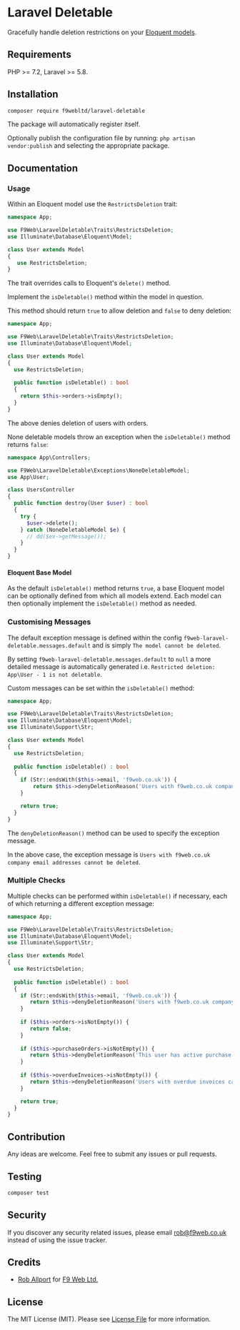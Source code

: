 # Laravel Deletable

Gracefully handle deletion restrictions on your [Eloquent models](https://laravel.com/docs/7.x/eloquent).

## Requirements

PHP >= 7.2, Laravel >= 5.8.

## Installation

``` bash
composer require f9webltd/laravel-deletable
```

The package will automatically register itself.

Optionally publish the configuration file by running: `php artisan vendor:publish` and selecting the appropriate package.

## Documentation

 ### Usage
 
 Within an Eloquent model use the `RestrictsDeletion` trait:

 ```php
namespace App;

use F9Web\LaravelDeletable\Traits\RestrictsDeletion;
use Illuminate\Database\Eloquent\Model;

class User extends Model
{
    use RestrictsDeletion;
}
```

The trait overrides calls to Eloquent's `delete()` method.

Implement the `isDeletable()` method within the model in question. 

This method should return `true` to allow deletion and `false` to deny deletion:

```php
namespace App;

use F9Web\LaravelDeletable\Traits\RestrictsDeletion;
use Illuminate\Database\Eloquent\Model;

class User extends Model
{
  use RestrictsDeletion;
  
  public function isDeletable() : bool
  {
    return $this->orders->isEmpty();
  }  
}
```

The above denies deletion of users with orders.

None deletable models throw an exception when the `isDeletable()` method returns `false`:

```php
namespace App\Controllers;

use F9Web\LaravelDeletable\Exceptions\NoneDeletableModel;
use App\User;

class UsersController
{
  public function destroy(User $user) : bool
  {
    try {
      $user->delete();
    } catch (NoneDeletableModel $e) {
      // dd($ex->getMessage());
    }
  }  
}
```

#### Eloquent Base Model

As the default `isDeletable()` method returns `true`, a base Eloquent model can be optionally defined from which all models extend. Each model can then optionally implement the `isDeletable()` method as needed.

### Customising Messages

The default exception message is defined within the config `f9web-laravel-deletable.messages.default` and is simply `The model cannot be deleted`.

By setting `f9web-laravel-deletable.messages.default` to `null` a more detailed message is automatically generated i.e. `Restricted deletion: App\User - 1 is not deletable`.

Custom messages can be set within the `isDeletable()` method:

```php
namespace App;

use F9Web\LaravelDeletable\Traits\RestrictsDeletion;
use Illuminate\Database\Eloquent\Model;
use Illuminate\Support\Str;

class User extends Model
{
  use RestrictsDeletion;
  
  public function isDeletable() : bool
  {
    if (Str::endsWith($this->email, 'f9web.co.uk')) {
        return $this->denyDeletionReason('Users with f9web.co.uk company email addresses cannot be deleted');
    }

    return true;
  }  
}
```

The `denyDeletionReason()` method can be used to specify the exception message. 

In the above case, the exception message is `Users with f9web.co.uk company email addresses cannot be deleted`.

### Multiple Checks

Multiple checks can be performed within `isDeletable()` if necessary, each of which returning a different exception message: 

```php
namespace App;

use F9Web\LaravelDeletable\Traits\RestrictsDeletion;
use Illuminate\Database\Eloquent\Model;
use Illuminate\Support\Str;

class User extends Model
{
  use RestrictsDeletion;
  
  public function isDeletable() : bool
  {
    if (Str::endsWith($this->email, 'f9web.co.uk')) {
       return $this->denyDeletionReason('Users with f9web.co.uk company email addresses cannot be deleted');
    }
    
    if ($this->orders->isNotEmpty()) {
       return false;
    }
    
    if ($this->purchaseOrders->isNotEmpty()) {
       return $this->denyDeletionReason('This user has active purchase orders and cannot be deleted');
    }
    
    if ($this->overdueInvoices->isNotEmpty()) {
       return $this->denyDeletionReason('Users with overdue invoices cannot be deleted');
    }

    return true;
  }  
}
```

## Contribution

Any ideas are welcome. Feel free to submit any issues or pull requests.

## Testing

``` bash
composer test
```

## Security

If you discover any security related issues, please email rob@f9web.co.uk instead of using the issue tracker.

## Credits

- [Rob Allport](https://github.com/ultrono) for [F9 Web Ltd.](https://www.f9web.co.uk)

## License

The MIT License (MIT). Please see [License File](LICENSE.md) for more information.

